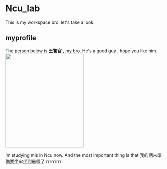 # Ncu_lab

This is my workspace bro. let's take a look.

## myprofile

The person below is **王警官** , my bro. He's a good guy , hope you like him.
<br>
<img src="https://user-images.githubusercontent.com/83540570/172086361-6bbd8fd8-efcb-4ce5-94c3-446718acea10.png" width="250" height = "300">

Im studying mis in Ncu now. And the most important thing is that
我的期末準備要坐牢坐到暑假了 rrrrrrrrr
<br>
